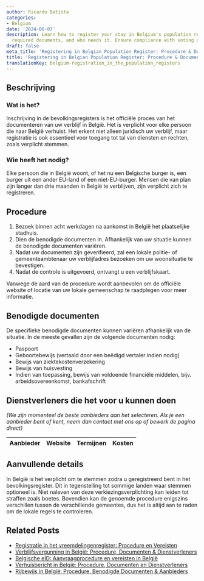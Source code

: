 ```yaml
---
author: Ricardo Batista
categories:
- Belgium
date: '2024-06-07'
description: Learn how to register your stay in Belgium's population registers. Procedure,
  required documents, and who needs it. Ensure compliance with voting obligations.
draft: false
meta_title: 'Registering in Belgian Population Register: Procedure & Documents'
title: 'Registering in Belgian Population Register: Procedure & Documents'
translationKey: belgium-registration_in_the_population_registers
---
```



## Beschrijving
### Wat is het?
Inschrijving in de bevolkingsregisters is het officiële proces van het documenteren van uw verblijf in België. Het is verplicht voor elke persoon die naar België verhuist. Het erkent niet alleen juridisch uw verblijf, maar registratie is ook essentieel voor toegang tot tal van diensten en rechten, zoals verplicht stemmen.

### Wie heeft het nodig?
Elke persoon die in België woont, of het nu een Belgische burger is, een burger uit een ander EU-land of een niet-EU-burger. Mensen die van plan zijn langer dan drie maanden in België te verblijven, zijn verplicht zich te registreren.

## Procedure
1. Bezoek binnen acht werkdagen na aankomst in België het plaatselijke stadhuis.
2. Dien de benodigde documenten in. Afhankelijk van uw situatie kunnen de benodigde documenten variëren.
3. Nadat uw documenten zijn geverifieerd, zal een lokale politie- of gemeenteambtenaar uw verblijfadres bezoeken om uw woonsituatie te bevestigen.
4. Nadat de controle is uitgevoerd, ontvangt u een verblijfskaart.

Vanwege de aard van de procedure wordt aanbevolen om de officiële website of locatie van uw lokale gemeenschap te raadplegen voor meer informatie.

## Benodigde documenten
De specifieke benodigde documenten kunnen variëren afhankelijk van de situatie. In de meeste gevallen zijn de volgende documenten nodig:
- Paspoort
- Geboortebewijs (vertaald door een beëdigd vertaler indien nodig)
- Bewijs van ziektekostenverzekering
- Bewijs van huisvesting
- Indien van toepassing, bewijs van voldoende financiële middelen, bijv. arbeidsovereenkomst, bankafschrift

## Dienstverleners die het voor u kunnen doen

_(We zijn momenteel de beste aanbieders aan het selecteren. Als je een aanbieder bent of kent, neem dan contact met ons op of bewerk de pagina direct)_

| Aanbieder       |     Website     |     Termijnen    |       Kosten     |
| :-------------: | :-------------: |  :-------------: | :-------------: |

## Aanvullende details
In België is het verplicht om te stemmen zodra u geregistreerd bent in het bevolkingsregister. Dit in tegenstelling tot sommige landen waar stemmen optioneel is. Niet naleven van deze verkiezingsverplichting kan leiden tot straffen zoals boetes. Bovendien kan de genoemde procedure enigszins verschillen tussen de verschillende gemeentes, dus het is altijd aan te raden om de lokale regels te controleren.
## Related Posts

- [Registratie in het vreemdelingenregister: Procedure en Vereisten](https://tramitit.com/nl/guides/belgium/inschrijving_in_de_vreemdelingenregisters/)
- [Verblijfsvergunning in België: Procedure, Documenten & Dienstverleners](https://tramitit.com/nl/guides/belgium/verzoek_om_verblijfstitel/)
- [Belgische eID: Aanvraagprocedure en vereisten in België](https://tramitit.com/nl/guides/belgium/aanvraag_identiteitskaart/)
- [Verhuisbericht in België: Procedure, Documenten en Dienstverleners](https://tramitit.com/nl/guides/belgium/adreswijziging_melden/)
- [Rijbewijs in België: Procedure, Benodigde Documenten & Aanbieders](https://tramitit.com/nl/guides/belgium/verzoek_om_een_rijbewijs/)